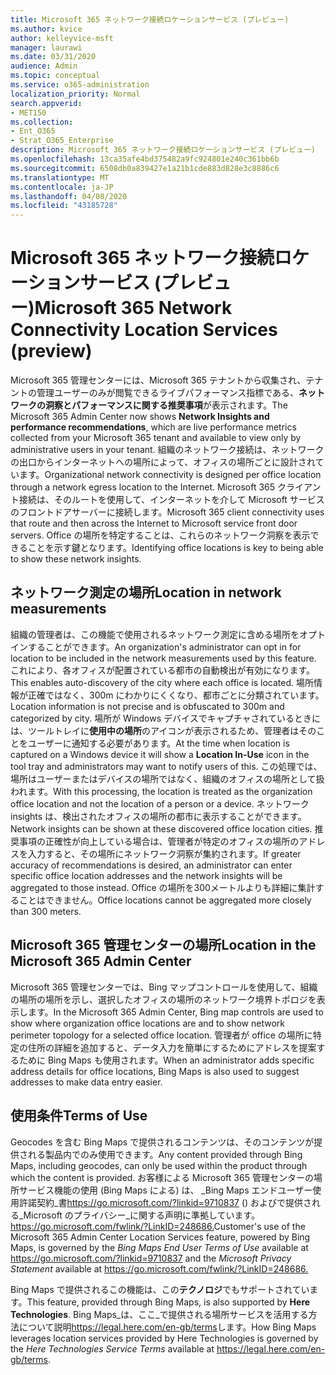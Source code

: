 ```yaml
---
title: Microsoft 365 ネットワーク接続ロケーションサービス (プレビュー)
ms.author: kvice
author: kelleyvice-msft
manager: laurawi
ms.date: 03/31/2020
audience: Admin
ms.topic: conceptual
ms.service: o365-administration
localization_priority: Normal
search.appverid:
- MET150
ms.collection:
- Ent_O365
- Strat_O365_Enterprise
description: Microsoft 365 ネットワーク接続ロケーションサービス (プレビュー)
ms.openlocfilehash: 13ca35afe4bd375482a9fc924801e240c361bb6b
ms.sourcegitcommit: 6508db0a839427e1a21b1cde883d828e3c8886c6
ms.translationtype: MT
ms.contentlocale: ja-JP
ms.lasthandoff: 04/08/2020
ms.locfileid: "43185728"
---
```

# <a name="microsoft-365-network-connectivity-location-services-preview"></a><span data-ttu-id="6f65a-103">Microsoft 365 ネットワーク接続ロケーションサービス (プレビュー)</span><span class="sxs-lookup"><span data-stu-id="6f65a-103">Microsoft 365 Network Connectivity Location Services (preview)</span></span>

<span data-ttu-id="6f65a-104">Microsoft 365 管理センターには、Microsoft 365 テナントから収集され、テナントの管理ユーザーのみが閲覧できるライブパフォーマンス指標である、**ネットワークの洞察とパフォーマンスに関する推奨事項**が表示されます。</span><span class="sxs-lookup"><span data-stu-id="6f65a-104">The Microsoft 365 Admin Center now shows **Network Insights and performance recommendations**, which are live performance metrics collected from your Microsoft 365 tenant and available to view only by administrative users in your tenant.</span></span> <span data-ttu-id="6f65a-105">組織のネットワーク接続は、ネットワークの出口からインターネットへの場所によって、オフィスの場所ごとに設計されています。</span><span class="sxs-lookup"><span data-stu-id="6f65a-105">Organizational network connectivity is designed per office location through a network egress location to the Internet.</span></span> <span data-ttu-id="6f65a-106">Microsoft 365 クライアント接続は、そのルートを使用して、インターネットを介して Microsoft サービスのフロントドアサーバーに接続します。</span><span class="sxs-lookup"><span data-stu-id="6f65a-106">Microsoft 365 client connectivity uses that route and then across the Internet to Microsoft service front door servers.</span></span> <span data-ttu-id="6f65a-107">Office の場所を特定することは、これらのネットワーク洞察を表示できることを示す鍵となります。</span><span class="sxs-lookup"><span data-stu-id="6f65a-107">Identifying office locations is key to being able to show these network insights.</span></span>

## <a name="location-in-network-measurements"></a><span data-ttu-id="6f65a-108">ネットワーク測定の場所</span><span class="sxs-lookup"><span data-stu-id="6f65a-108">Location in network measurements</span></span>

<span data-ttu-id="6f65a-109">組織の管理者は、この機能で使用されるネットワーク測定に含める場所をオプトインすることができます。</span><span class="sxs-lookup"><span data-stu-id="6f65a-109">An organization's administrator can opt in for location to be included in the network measurements used by this feature.</span></span> <span data-ttu-id="6f65a-110">これにより、各オフィスが配置されている都市の自動検出が有効になります。</span><span class="sxs-lookup"><span data-stu-id="6f65a-110">This enables auto-discovery of the city where each office is located.</span></span> <span data-ttu-id="6f65a-111">場所情報が正確ではなく、300m にわかりにくくなり、都市ごとに分類されています。</span><span class="sxs-lookup"><span data-stu-id="6f65a-111">Location information is not precise and is obfuscated to 300m and categorized by city.</span></span> <span data-ttu-id="6f65a-112">場所が Windows デバイスでキャプチャされているときには、ツールトレイに**使用中の場所**のアイコンが表示されるため、管理者はそのことをユーザーに通知する必要があります。</span><span class="sxs-lookup"><span data-stu-id="6f65a-112">At the time when location is captured on a Windows device it will show a **Location In-Use** icon in the tool tray and administrators may want to notify users of this.</span></span> <span data-ttu-id="6f65a-113">この処理では、場所はユーザーまたはデバイスの場所ではなく、組織のオフィスの場所として扱われます。</span><span class="sxs-lookup"><span data-stu-id="6f65a-113">With this processing, the location is treated as the organization office location and not the location of a person or a device.</span></span> <span data-ttu-id="6f65a-114">ネットワーク insights は、検出されたオフィスの場所の都市に表示することができます。</span><span class="sxs-lookup"><span data-stu-id="6f65a-114">Network insights can be shown at these discovered office location cities.</span></span> <span data-ttu-id="6f65a-115">推奨事項の正確性が向上している場合は、管理者が特定のオフィスの場所のアドレスを入力すると、その場所にネットワーク洞察が集約されます。</span><span class="sxs-lookup"><span data-stu-id="6f65a-115">If greater accuracy of recommendations is desired, an administrator can enter specific office location addresses and the network insights will be aggregated to those instead.</span></span> <span data-ttu-id="6f65a-116">Office の場所を300メートルよりも詳細に集計することはできません。</span><span class="sxs-lookup"><span data-stu-id="6f65a-116">Office locations cannot be aggregated more closely than 300 meters.</span></span>

## <a name="location-in-the-microsoft-365-admin-center"></a><span data-ttu-id="6f65a-117">Microsoft 365 管理センターの場所</span><span class="sxs-lookup"><span data-stu-id="6f65a-117">Location in the Microsoft 365 Admin Center</span></span>

<span data-ttu-id="6f65a-118">Microsoft 365 管理センターでは、Bing マップコントロールを使用して、組織の場所の場所を示し、選択したオフィスの場所のネットワーク境界トポロジを表示します。</span><span class="sxs-lookup"><span data-stu-id="6f65a-118">In the Microsoft 365 Admin Center, Bing map controls are used to show where organization office locations are and to show network perimeter topology for a selected office location.</span></span> <span data-ttu-id="6f65a-119">管理者が office の場所に特定の住所の詳細を追加すると、データ入力を簡単にするためにアドレスを提案するために Bing Maps も使用されます。</span><span class="sxs-lookup"><span data-stu-id="6f65a-119">When an administrator adds specific address details for office locations, Bing Maps is also used to suggest addresses to make data entry easier.</span></span>

## <a name="terms-of-use"></a><span data-ttu-id="6f65a-120">使用条件</span><span class="sxs-lookup"><span data-stu-id="6f65a-120">Terms of Use</span></span>

<span data-ttu-id="6f65a-121">Geocodes を含む Bing Maps で提供されるコンテンツは、そのコンテンツが提供される製品内でのみ使用できます。</span><span class="sxs-lookup"><span data-stu-id="6f65a-121">Any content provided through Bing Maps, including geocodes, can only be used within the product through which the content is provided.</span></span> <span data-ttu-id="6f65a-122">お客様による Microsoft 365 管理センターの場所サービス機能の使用 (Bing Maps による) は、 _Bing Maps エンドユーザー使用許諾契約_書<https://go.microsoft.com/?linkid=9710837> () およびで提供される_Microsoft のプライバシー_に関する声明に準拠しています。<https://go.microsoft.com/fwlink/?LinkID=248686.></span><span class="sxs-lookup"><span data-stu-id="6f65a-122">Customer's use of the Microsoft 365 Admin Center Location Services feature, powered by Bing Maps, is governed by the _Bing Maps End User Terms of Use_ available at <https://go.microsoft.com/?linkid=9710837> and the _Microsoft Privacy Statement_ available at <https://go.microsoft.com/fwlink/?LinkID=248686.></span></span>

<span data-ttu-id="6f65a-123">Bing Maps で提供されるこの機能は、この**テクノロジ**でもサポートされています。</span><span class="sxs-lookup"><span data-stu-id="6f65a-123">This feature, provided through Bing Maps, is also supported by **Here Technologies**.</span></span> <span data-ttu-id="6f65a-124">Bing Maps_は、ここ_で提供される場所サービスを活用する方法について説明<https://legal.here.com/en-gb/terms>します。</span><span class="sxs-lookup"><span data-stu-id="6f65a-124">How Bing Maps leverages location services provided by Here Technologies is governed by the _Here Technologies Service Terms_ available at <https://legal.here.com/en-gb/terms>.</span></span>
